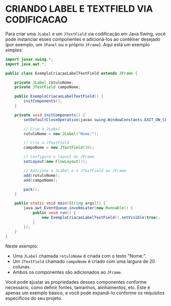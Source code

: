 # CRIANDO LABEL E TEXTFIELD VIA CODIFICACAO
Para criar uma `JLabel` e um `JTextField` via codificação em Java Swing, você pode instanciar esses componentes e adicioná-los ao contêiner desejado (por exemplo, um `JPanel` ou o próprio `JFrame`). Aqui está um exemplo simples:

```java
import javax.swing.*;
import java.awt.*;

public class ExemploCriacaoLabelTextField extends JFrame {

    private JLabel rotuloNome;
    private JTextField campoNome;

    public ExemploCriacaoLabelTextField() {
        initComponents();
    }

    private void initComponents() {
        setDefaultCloseOperation(javax.swing.WindowConstants.EXIT_ON_CLOSE);

        // Crie a JLabel
        rotuloNome = new JLabel("Nome:");

        // Crie a JTextField
        campoNome = new JTextField(20);

        // Configure o layout do JFrame
        setLayout(new FlowLayout());

        // Adicione a JLabel e a JTextField ao JFrame
        add(rotuloNome);
        add(campoNome);

        pack();
    }

    public static void main(String args[]) {
        java.awt.EventQueue.invokeLater(new Runnable() {
            public void run() {
                new ExemploCriacaoLabelTextField().setVisible(true);
            }
        });
    }
}
```

Neste exemplo:

- Uma `JLabel` chamada `rotuloNome` é criada com o texto "Nome:".
- Um `JTextField` chamado `campoNome` é criado com uma largura de 20 colunas.
- Ambos os componentes são adicionados ao `JFrame`.

Você pode ajustar as propriedades desses componentes conforme necessário, como definir fontes, tamanhos, alinhamentos, etc. Este é apenas um exemplo básico, e você pode expandi-lo conforme os requisitos específicos do seu projeto.